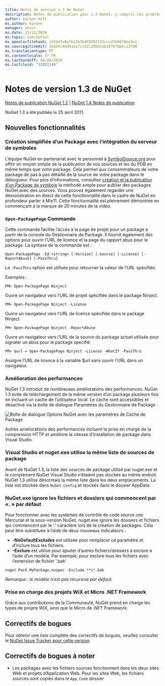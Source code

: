 ```yaml
---
title: Notes de version 1.3 de NuGet
description: Notes de publication pour 1.3 NuGet, y compris les problèmes connus, les correctifs de bogues, les fonctionnalités ajoutées et dcr.
author: karann-msft
ms.author: karann
manager: unnir
ms.date: 11/11/2016
ms.topic: conceptual
ms.openlocfilehash: c0284fe0afb11bf6465897132cccd160674ea3e1
ms.sourcegitcommit: 3eab9c4dd41ea7ccd2c28bb5ab16f6fbbec13708
ms.translationtype: MT
ms.contentlocale: fr-FR
ms.lasthandoff: 04/26/2018
ms.locfileid: "31821146"
---
```

# <a name="nuget-13-release-notes"></a>Notes de version 1.3 de NuGet

[Notes de publication NuGet 1.2](../release-notes/nuget-1.2.md) | [NuGet 1.4 Notes de publication](../release-notes/nuget-1.4.md)

NuGet 1.3 a été publiée le 25 avril 2011.

## <a name="new-features"></a>Nouvelles fonctionnalités

### <a name="streamlined-package-creation-with-symbol-server-integration"></a>Création simplifiée d’un Package avec l’intégration du serveur de symboles

L’équipe NuGet en partenariat avec le personnel à [SymbolSource.org](http://www.symbolsource.org/) pour offrir un moyen simple de la publication de vos sources et les du PDB en même temps que votre package. Cela permet aux consommateurs de votre package de pas à pas détaillé de la source de votre package dans le débogueur. Pour plus d’informations, consultez [création et la publication d’un Package de symbole](../create-packages/symbol-packages.md) la méthode simple pour publier des packages NuGet avec des sources. Vous pouvez également regarder une démonstration en direct de cette fonctionnalité dans le cadre de NuGet en profondeur parler à Mix11. Cette fonctionnalité est pleinement démontrée en commençant à la marque de 20 minutes de la vidéo.

### <a name="open-packagepage-command"></a>`Open-PackagePage` Commande

Cette commande facilite l’accès à la page de projet pour un package à partir de la console du Gestionnaire de Package. Il fournit également des options pour ouvrir l’URL de licence et la page du rapport abus pour le package.
La syntaxe de la commande est :

    Open-PackagePage -Id <string> [-Version] [-Source] [-License] [-ReportAbuse] [-PassThru]

Le `-PassThru` option est utilisée pour retourner la valeur de l’URL spécifiée.

Exemples :

    PM> Open-PackagePage Ninject

Ouvre un navigateur vers l’URL de projet spécifiée dans le package Ninject.

    PM> Open-PackagePage Ninject -License

Ouvre un navigateur vers l’URL de licence spécifiée dans le package Ninject.

    PM> Open-PackagePage Ninject -ReportAbuse

Ouvre un navigateur vers l’URL de la source du package actuel utilisée pour signaler un abus pour le package spécifié.

    PM> $url = Open-PackagePage Ninject -License -WhatIf -PassThru

Assigne l’URL de licence à la variable $url sans ouvrir l’URL dans un navigateur.

### <a name="performance-improvements"></a>Amélioration des performances

NuGet 1.3 introduit de nombreuses améliorations des performances. NuGet 1.3 évite de téléchargement de la même version d’un package plusieurs fois en incluant un cache de l’utilisateur local. Le cache sont accessibles et désactivé via la boîte de dialogue Paramètres du Gestionnaire de Package :

![Boîte de dialogue Options NuGet avec les paramètres de Cache de Package](./media/nuget-options.png)

Autres améliorations des performances incluent la prise en charge de la compression HTTP et améliore la vitesse d’installation de package dans Visual Studio.

### <a name="visual-studio-and-nugetexe-uses-the-same-list-of-package-sources"></a>Visual Studio et nuget.exe utilise la même liste de sources de package

Avant de NuGet 1.3, la liste des sources de package utilisé par nuget.exe et le complément NuGet Visual Studio n’étaient pas stockés au même endroit. NuGet 1.3 utilise désormais la même liste dans les deux emplacements. La liste est stockée dans `NuGet.Config` et stockés dans le dossier AppData.

### <a name="nugetexe-ignores-files-and-folders-that-start-with--by-default"></a>NuGet.exe ignore les fichiers et dossiers qui commencent par «. » par défaut

Pour fonctionner avec les systèmes de contrôle de code source ces Mercurial et la sous-version NuGet, nuget.exe ignore les dossiers et fichiers qui commencent par le '.' caractère lors de la création de packages. Cela peut être substituée à l’aide de deux nouveaux indicateurs :

* __-NoDefaultExcludes__ est utilisée pour remplacer ce paramètre et d’inclure tous les fichiers.
* __-Exclure__ est utilisé pour ajouter d’autres fichiers/dossiers à exclure à l’aide d’un modèle. Par exemple, pour exclure tous les fichiers avec l’extension de fichier '.bak'

```
nuget Pack MyPackage.nuspec -Exclude **\*.bak
```  

_Remarque : le modèle n’est pas récursive par défaut._

### <a name="support-for-wix-projects-and-the-net-micro-framework"></a>Prise en charge des projets WiX et Micro .NET Framework

Grâce aux contributions de la Communauté, NuGet prend en charge les types de projets WiX, ainsi que le Micro de .NET Framework.

## <a name="bug-fixes"></a>Correctifs de bogues

Pour obtenir une liste complète des correctifs de bogues, veuillez consulter le [NuGet Issue Tracker pour cette version](http://nuget.codeplex.com/workitem/list/advanced?keyword=&status=All&type=All&priority=All&release=NuGet%201.3&assignedTo=All&component=All&sortField=LastUpdatedDate&sortDirection=Descending&page=0).

## <a name="bug-fixes-worth-noting"></a>Correctifs de bogues à noter

* Les packages avec les fichiers sources fonctionnent dans les deux sites Web et projets d’Application Web.
Pour les sites Web, les fichiers sources sont copiés dans le `App_Code` dossier
